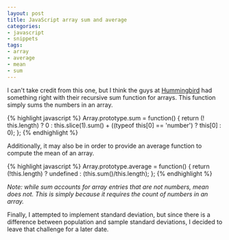 ```yaml
---
layout: post
title: JavaScript array sum and average
categories:
- javascript
- snippets
tags:
- array
- average
- mean
- sum
---
```

I can't take credit from this one, but I think the guys at [Hummingbird](http://hummingbirdstats.com/ "Hummingbird") had something right with their recursive sum function for arrays.  This function simply sums the numbers in an array.

{% highlight javascript %}
Array.prototype.sum = function() {
  return (! this.length) ? 0 : this.slice(1).sum() +
    ((typeof this[0] == 'number') ? this[0] : 0);
};
{% endhighlight %}

<!--more-->

Additionally, it may also be in order to provide an average function to compute the mean of an array.

{% highlight javascript %}
Array.prototype.average = function() {
  return (!this.length) ? undefined : (this.sum()/this.length);
};
{% endhighlight %}

*Note: while sum accounts for array entries that are not numbers, mean does not.  This is simply because it requires the count of numbers in an array.*

Finally, I attempted to implement standard deviation, but since there is a difference between population and sample standard deviations, I decided to leave that challenge for a later date.

